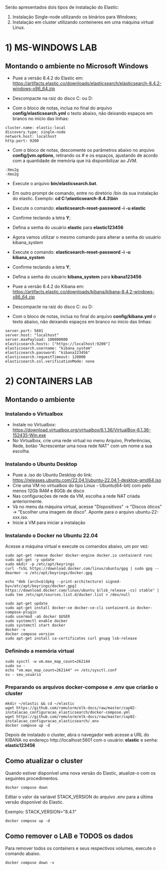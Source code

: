 Serão apresentados dois tipos de instalação do Elastic: 
1) Instalação Single-node utilizando os binários para Windows;
2) Instalação em cluster utilizando conteineres em uma máquina virtual Linux.

# 1) MS-WINDOWS LAB

## Montando o ambiente no Microsoft Windows

* Puxe a versão 8.4.2 do Elastic em:
https://artifacts.elastic.co/downloads/elasticsearch/elasticsearch-8.4.2-windows-x86_64.zip

* Descompacte na raiz do disco C: ou D:
* Com o bloco de notas, inclua no final do arquivo **config/elasticsearch.yml** o texto abaixo, não deixando espaços em branco no início das linhas:

~~~Parâmetros
cluster.name: elastic-local
discovery.type: single-node
network.host: localhost
http.port: 9200
~~~

* Com o bloco de notas, descomente os parâmetros abaixo no arquivo **config/jvm.options**, retirando os # e os espaços, ajustando de acordo com a quantidade de memória que irá disponibilizar ao JVM.

~~~Parâmetros
-Xms2g
-Xmx2g
~~~

* Execute o arquivo **bin/elasticsearch.bat**.
* Em outro prompt de comando, entre no diretório /bin da sua instalação do elastic. Exemplo: **cd C:\elasticsearch-8.4.3\bin**
* Execute o comando: **elasticsearch-reset-password -i -u elastic**
* Confirme teclando a letra **Y**;
* Defina a senha do usuário **elastic** para **elastic123456**
* Agora vamos utilizar o mesmo comando para alterar a senha do usuário kibana_system
* Execute o comando: **elasticsearch-reset-password -i -u kibana_system**
* Confirme teclando a letra **Y**;
* Defina a senha do usuário **kibana_system** para **kibana123456**

* Puxe a versão 8.4.2 do Kibana em:
https://artifacts.elastic.co/downloads/kibana/kibana-8.4.2-windows-x86_64.zip

* Descompacte na raiz do disco C: ou D:
* Com o bloco de notas, inclua no final do arquivo  **config/kibana.yml** o texto abaixo, não deixando espaços em branco no início das linhas:

~~~Parâmetros
server.port: 5601
server.host: "localhost"
server.maxPayload: 100000000
elasticsearch.hosts: ["https://localhost:9200"]
elasticsearch.username: "kibana_system"
elasticsearch.password: "kibana123456"
elasticsearch.requestTimeout: 120000
elasticsearch.ssl.verificationMode: none
~~~

# 2) CONTAINERS LAB

## Montando o ambiente

### Instalando o Virtualbox
* Instale no Virtualbox: https://download.virtualbox.org/virtualbox/6.1.36/VirtualBox-6.1.36-152435-Win.exe
* No Virtualbox, crie uma rede virtual no menu Arquivo, Preferências, Rede, botão "Acrescentar uma nova rede NAT" com um nome a sua escolha.

### Instalando o Ubuntu Desktop
* Puxe a .iso do Ubuntu Desktop do link: https://releases.ubuntu.com/22.04.1/ubuntu-22.04.1-desktop-amd64.iso
* Crie uma VM no virtualbox do tipo Linux - Ubuntu(64-bit) com pelo menos 12Gb RAM e 80Gb de disco
* Nas configurações de rede da VM, escolha a rede NAT criada anteriormente.
* Vá no menu da máquina virtual, acesse "Dispositivos" -> "Discos óticos" -> "Escolher uma imagem de disco". Aponte para o arquivo ubuntu-22-xxx.iso.
* Inicie a VM para iniciar a instalação

### Instalando o Docker no Ubuntu 22.04

Acesse a máquina virtual e execute os comandos abaixo, um por vez:

~~~shellscript
sudo apt-get remove docker docker-engine docker.io containerd runc
sudo apt-get -y update
sudo mkdir -p /etc/apt/keyrings
curl -fsSL https://download.docker.com/linux/ubuntu/gpg | sudo gpg --dearmor -o /etc/apt/keyrings/docker.gpg

echo "deb [arch=$(dpkg --print-architecture) signed-by=/etc/apt/keyrings/docker.gpg] https://download.docker.com/linux/ubuntu $(lsb_release -cs) stable" | sudo tee /etc/apt/sources.list.d/docker.list > /dev/null

sudo apt-get update
sudo apt-get install docker-ce docker-ce-cli containerd.io docker-compose-plugin
sudo usermod -aG docker $USER
sudo systemctl enable docker
sudo systemctl start docker
docker -v
docker compose version
sudo apt-get install ca-certificates curl gnupg lsb-release
~~~
    
### Definindo a memória virtual

~~~shellscript
sudo sysctl -w vm.max_map_count=262144
sudo su -
echo "vm.max_map_count=262144" >> /etc/sysctl.conf
su - seu_usuario
~~~

### Preparando os arquivos docker-compose e .env que criarão o cluster
~~~shellscript
mkdir ~/elastic && cd ~/elastic
wget https://github.com/romulorm/elk-docs/raw/master/cap02-instalacao_configuracao_elasticsearch/docker-compose.yml
wget https://github.com/romulorm/elk-docs/raw/master/cap02-instalacao_configuracao_elasticsearch/.env
docker compose up -d
~~~

Depois de instalado o cluster, abra o navegador web acesse a URL do KIBANA no endereço http://localhost:5601 com o usuário: **elastic** e senha: **elastic123456**


## Como atualizar o cluster

Quando estiver disponível uma nova versão do Elastic, atualize-o com os seguintes procedimentos.

~~~shellscript
docker compose down
~~~

Editar o valor da variável STACK_VERSION do arquivo .env para a última versão disponível do Elastic.

Exemplo: STACK_VERSION="8.4.1"

~~~shellscript
docker compose up -d
~~~

## Como remover o LAB e TODOS os dados

Para remover todos os containers e seus respectivos volumes, execute o comando abaixo.
   
~~~shellscript
docker compose down -v
~~~